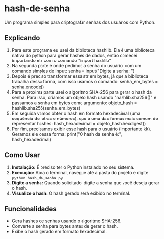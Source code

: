 # hash-de-senha
Um programa simples para criptografar senhas dos usuários com Python.


## Explicando 

1. Para este programa eu usei da biblioteca hashlib. Ela é uma biblioteca nativa do python para gerar hashes de dados, então comecei importando ela com o comando "import hashlib"
2. Na segunda parte é onde pedimos a senha do usuário, com um comando simples de input: senha = input("Digite a senha: ")
3. Depois é preciso transformar essa str em bytes, já que a biblioteca trabalha dessa forma, com isso usamos o comando: senha_em_bytes = senha.encode()
4. Para a proxima parte usei o algoritmo SHA-256 para gerar o hash da senha. Para isso, criamos um objeto hash usando "hashlib.sha256()" e passamos a senha em bytes como argumento: objeto_hash = hashlib.sha256(senha_em_bytes)
5. Em seguida vamos obter o hash em formato hexadecimal (uma sequência de letras e números), que é uma das formas mais comum de representar hashes: hash_hexadecimal = objeto_hash.hexdigest()
6. Por fim, precisamos exibir esse hash para o usuário (importante kk). Geramos ele dessa forma: print("O hash da senha é:", hash_hexadecimal)

## Como Usar

1. **Instalação:** É preciso ter o Python instalado no seu sistema.
2. **Execução:** Abra o terminal, navegue até a pasta do projeto e digite `python hash_de_senha.py`.
3. **Digite a senha:** Quando solicitado, digite a senha que você deseja gerar o hash.
4. **Visualize o hash:** O hash gerado será exibido no terminal.

## Funcionalidades

* Gera hashes de senhas usando o algoritmo SHA-256.
* Converte a senha para bytes antes de gerar o hash.
* Exibe o hash gerado em formato hexadecimal.
